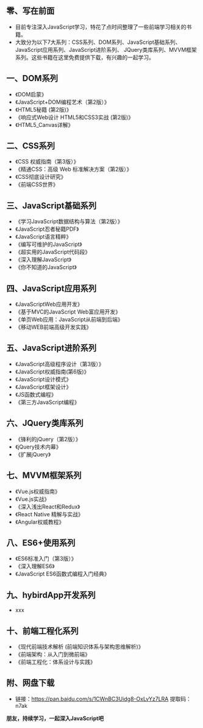 ## 零、写在前面
* 目前专注深入JavaScript学习，特花了点时间整理了一些前端学习相关的书籍。
* 大致分为以下7大系列：CSS系列、DOM系列、JavaScript基础系列、JavaScript应用系列、JavaScript进阶系列、
JQuery类库系列、MVVM框架系列。这些书籍在这里免费提供下载，有兴趣的一起学习。

## 一、DOM系列
* 《DOM启蒙》
* 《JavaScript+DOM编程艺术（第2版）》 
* 《HTML5秘籍 (第2版)》
* 《响应式Web设计 HTML5和CSS3实战 (第2版)》 
* 《HTML5_Canvas详解》

## 二、CSS系列
* 《CSS 权威指南（第3版）》 
* 《精通CSS：高级 Web 标准解决方案（第2版）》 
* 《CSS彻底设计研究》 
* 《前端CSS世界》 

## 三、JavaScript基础系列
* 《学习JavaScript数据结构与算法（第2版）》 
* 《JavaScript忍者秘籍PDF》 
* 《JavaScript语言精粹》 
* 《编写可维护的JavaScript》 
* 《超实用的JavaScript代码段》 
* 《深入理解JavaScript》 
* 《你不知道的JavaScript》 

## 四、JavaScript应用系列
* 《JavaScriptWeb应用开发》 
* 《基于MVC的JavaScript Web富应用开发》 
* 《单页Web应用：JavaScript从前端到后端》 
* 《移动WEB前端高级开发实践》 

## 五、JavaScript进阶系列
* 《JavaScript高级程序设计（第3版）》 
* 《JavaScript权威指南(第6版)》 
* 《JavaScript设计模式》 
* 《JavaScript框架设计》 
* 《JS函数式编程》 
* 《第三方JavaScript编程》 

## 六、JQuery类库系列
* 《锋利的jQuery（第2版）》 
* 《jQuery技术内幕》 
* 《扩展jQuery》 

## 七、MVVM框架系列
* 《Vue.js权威指南》 
* 《Vue.js实战》 
* 《深入浅出React和Redux》 
* 《React Native 精解与实战》 
* 《Angular权威教程》 

## 八、ES6+使用系列
* 《ES6标准入门（第3版）》
* 《深入理解ES6》
* 《JavaScript ES6函数式编程入门经典》

## 九、hybirdApp开发系列
* xxx

## 十、前端工程化系列
* 《现代前端技术解析 (前端知识体系与架构思维解析)》
* 《前端架构：从入门到微前端》
* 《前端工程化：体系设计与实践》

## 附、网盘下载
* 链接：https://pan.baidu.com/s/1CWnBC3Uidg8-OxLvYz7LRA 提取码：n7ak

**朋友，持续学习，一起深入JavaScript吧**
